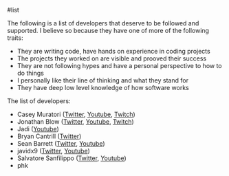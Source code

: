 #list 

The following is a list of developers that deserve to be followed and supported. I believe so because they have one of more of the following traits:

- They are writing code, have hands on experience in coding projects
- The projects they worked on are visible and prooved their success
- They are not following hypes and have a personal perspective to how to do things
- I personally like their line of thinking and what they stand for
- They have deep low level knowledge of how software works


The list of developers:

- Casey Muratori ([Twitter](https://twitter.com/cmuratori), [Youtube](https://www.youtube.com/c/MollyRocket/featured), [Twitch](https://www.twitch.tv/handmade_hero))
- Jonathan Blow ([Twitter](https://twitter.com/Jonathan_Blow), [Youtube](https://www.youtube.com/user/jblow888), [Twitch](https://www.twitch.tv/j_blow))
- Jadi ([Youtube](https://www.youtube.com/c/geekingjadi/featured))
- Bryan Cantrill ([Twitter](https://twitter.com/bcantrill))
- Sean Barrett ([Twitter](https://twitter.com/nothings), [Youtube](https://www.youtube.com/c/SeanTBarrett))
- javidx9 ([Twitter](https://twitter.com/javidx9), [Youtube](https://www.youtube.com/javidx9))
- Salvatore Sanfilippo ([Twitter](https://twitter.com/antirez), [Youtube](https://www.youtube.com/user/antirez))
- phk
